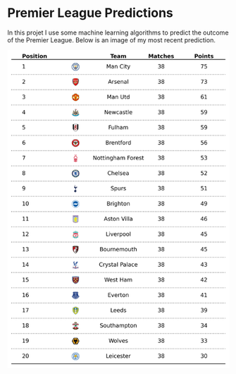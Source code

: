 # Premier League Predictions

In this projet I use some machine learning algorithms to predict the outcome of the Premier League.  Below is an image of my most recent prediction. 

![Standings forecast](/img/standings_forecast.png)